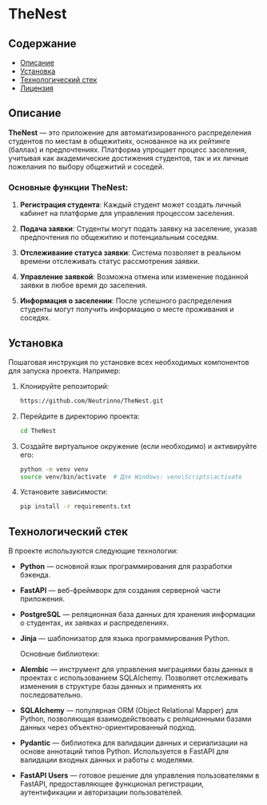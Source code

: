 # TheNest
## Содержание
- [Описание](#описание)
- [Установка](#установка)
- [Технологический стек](#технологии)
- [Лицензия](#лицензия)

## Описание

**TheNest** — это приложение для автоматизированного распределения студентов по местам в общежитиях, основанное на их рейтинге (баллах) и предпочтениях. Платформа упрощает процесс заселения, учитывая как академические достижения студентов, так и их личные пожелания по выбору общежитий и соседей.

### Основные функции TheNest:

1. **Регистрация студента**: 
   Каждый студент может создать личный кабинет на платформе для управления процессом заселения.

2. **Подача заявки**: 
   Студенты могут подать заявку на заселение, указав предпочтения по общежитию и потенциальным соседям.

3. **Отслеживание статуса заявки**: 
   Система позволяет в реальном времени отслеживать статус рассмотрения заявки.

4. **Управление заявкой**: 
   Возможна отмена или изменение поданной заявки в любое время до заселения.

5. **Информация о заселении**: 
   После успешного распределения студенты могут получить информацию о месте проживания и соседях.

## Установка

Пошаговая инструкция по установке всех необходимых компонентов для запуска проекта. Например:

1. Клонируйте репозиторий:

    ```bash
    https://github.com/Neutrinno/TheNest.git
    ```

2. Перейдите в директорию проекта:

    ```bash
    cd TheNest
    ```

3. Создайте виртуальное окружение (если необходимо) и активируйте его:

    ```bash
    python -m venv venv
    source venv/bin/activate  # Для Windows: venv\Scripts\activate
    ```

4. Установите зависимости:

    ```bash
    pip install -r requirements.txt
    ```

## Технологический стек

В проекте используются следующие технологии:
- **Python** — основной язык программирования для разработки бэкенда.
- **FastAPI** — веб-фреймворк для создания серверной части приложения.
- **PostgreSQL** — реляционная база данных для хранения информации о студентах, их заявках и распределениях.
- **Jinja** — шаблонизатор для языка программирования Python.

   Основные библиотеки:
- **Alembic** — инструмент для управления миграциями базы данных в проектах с использованием SQLAlchemy. Позволяет отслеживать изменения в структуре базы данных и применять их последовательно.
- **SQLAlchemy** — популярная ORM (Object Relational Mapper) для Python, позволяющая взаимодействовать с реляционными базами данных через объектно-ориентированный подход.
- **Pydantic** — библиотека для валидации данных и сериализации на основе аннотаций типов Python. Используется в FastAPI для валидации входных данных и работы с моделями.
- **FastAPI Users** — готовое решение для управления пользователями в FastAPI, предоставляющее функционал регистрации, аутентификации и авторизации пользователей.
